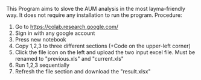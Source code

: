 This Program aims to slove the AUM analysis in the most layma-friendly way. It does not require any installation to run the program.
Procedure:
1. Go to https://colab.research.google.com/
2. Sign in with any google account
3. Press new notebook
4. Copy 1,2,3 to three different sections (+Code on the upper-left corner)
5. Click the file icon on the left and upload the two input excel file. Must be renamed to "previous.xls" and "current.xls"
6. Run 1,2,3 sequentially
7. Refresh the file section and download the "result.xlsx"
